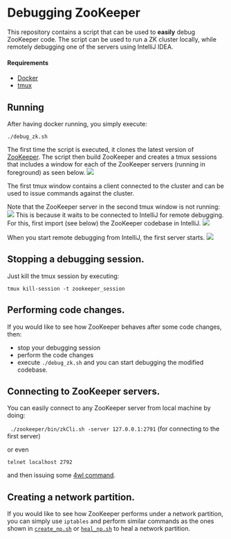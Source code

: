 # Debugging ZooKeeper
This repository contains a script that can be used to **easily** debug ZooKeeper code. The script can be used to run a ZK cluster locally, while remotely debugging one of the servers using IntelliJ IDEA.

#### Requirements
- [Docker](https://www.docker.com)
- [tmux](https://github.com/tmux/tmux)


## Running
After having docker running, you simply execute:

```./debug_zk.sh```

The first time the script is executed, it clones the latest version of [ZooKeeper](https://github.com/apache/zookeeper).
The script then build ZooKeeper and creates a tmux sessions that includes a window for each of the ZooKeeper servers (running in foreground) as seen below.
![](../media/images/zk_debug_1.png)

The first tmux window contains a client connected to the cluster and can be used to issue commands against the cluster.

Note that the ZooKeeper server in the second tmux window is not running: 
![](../media/images/zk_debug_2.png) 
This is because it waits to be connected to IntelliJ for remote debugging. For this, first import (see below) the ZooKeeper codebase in IntelliJ.
![](../media/images/zk_debug_import.png)

When you start remote debugging from IntelliJ, the first server starts.
![](../media/images/zk_debug_run.png)

## Stopping a debugging session.
Just kill the tmux session by executing:

```tmux kill-session -t zookeeper_session```

## Performing code changes.
If you would like to see how ZooKeeper behaves after some code changes, then:
- stop your debugging session
- perform the code changes
- execute `./debug_zk.sh` 
and you can start debugging the modified codebase.

## Connecting to ZooKeeper servers.
You can easily connect to any ZooKeeper server from local machine by doing:

``` ./zookeeper/bin/zkCli.sh -server 127.0.0.1:2791``` (for connecting to the first server)

or even 

```telnet localhost 2792```

and then issuing some [4wl command](https://zookeeper.apache.org/doc/r3.4.8/zookeeperAdmin.html#sc_zkCommands).

## Creating a network partition. 
If you would like to see how ZooKeeper performs under a network partition, you can simply use `iptables` and perform similar commands as the ones shown in [`create_np.sh`](create_np.sh) or [`heal_np.sh`](heal_np.sh) to heal a network partition.
